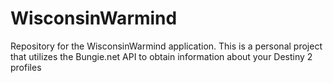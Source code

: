 # WisconsinWarmind
Repository for the WisconsinWarmind application. This is a personal project that utilizes the Bungie.net API to obtain information about your Destiny 2 profiles
